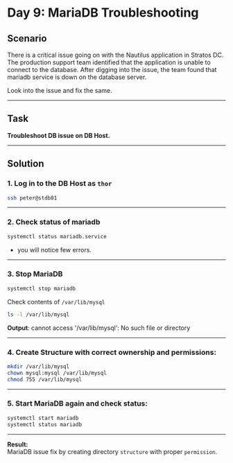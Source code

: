 # Day 9: MariaDB Troubleshooting

## Scenario

There is a critical issue going on with the Nautilus application in Stratos DC. The production support team identified that the application is unable to connect to the database. After digging into the issue, the team found that mariadb service is down on the database server.

Look into the issue and fix the same.

---

## Task

**Troubleshoot DB issue on DB Host.**

---

## Solution

### 1. Log in to the DB Host as `thor`

```bash
ssh peter@stdb01
```

---

### 2. Check status of mariadb

```bash
systemctl status mariadb.service
```
- you will notice few errors.

---

### 3. Stop MariaDB

```bash
systemctl stop mariadb
```

Check contents of `/var/lib/mysql`

```bash
ls -l /var/lib/mysql
```
**Output**: cannot access '/var/lib/mysql': No such file or directory

---

### 4. Create Structure with correct ownership and permissions:

```bash
mkdir /var/lib/mysql
chown mysql:mysql /var/lib/mysql
chmod 755 /var/lib/mysql
```

---

### 5. Start MariaDB again and check status:

```bash
systemctl start mariadb
systemctl status mariadb

```

---

**Result:**  
MariaDB issue fix by creating directory `structure` with proper `permission`.
